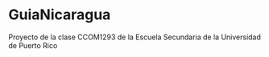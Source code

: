 # GuiaNicaragua
Proyecto de la clase CCOM1293 de la Escuela Secundaria de la Universidad de Puerto Rico
